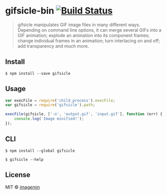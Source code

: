 # gifsicle-bin [![Build Status](http://img.shields.io/travis/imagemin/gifsicle-bin.svg?style=flat)](http://travis-ci.org/imagemin/gifsicle-bin)

> gifsicle manipulates GIF image files in many different ways. Depending on command line options, it can merge several GIFs into a GIF animation; explode an animation into its component frames; change individual frames in an animation; turn interlacing on and off; add transparency and much more.


## Install

```
$ npm install --save gifsicle
```


## Usage

```js
var execFile = require('child_process').execFile;
var gifsicle = require('gifsicle').path;

execFile(gifsicle, ['-o', 'output.gif', 'input.gif'], function (err) {
	console.log('Image minified!');
});
```


## CLI

```
$ npm install --global gifsicle
```

```
$ gifsicle --help
```


## License

MIT © [imagemin](https://github.com/imagemin)

